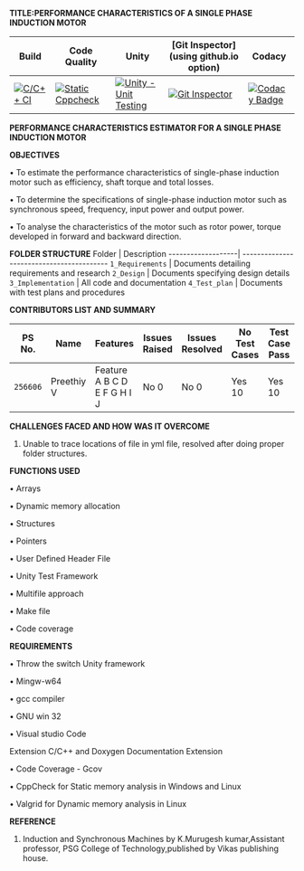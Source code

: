 **TITLE:PERFORMANCE CHARACTERISTICS OF A SINGLE PHASE INDUCTION MOTOR**


Build | Code Quality | Unity | [Git Inspector](using github.io option)| Codacy
------|----------|-------|--------------|----------
[![C/C++ CI](https://github.com/256606/Miniproject/actions/workflows/ccpp.yml/badge.svg)](https://github.com/256606/Miniproject/actions/workflows/ccpp.yml) | [![Static Cppcheck](https://github.com/256606/Miniproject/actions/workflows/cppcheck.yml/badge.svg)](https://github.com/256606/Miniproject/actions/workflows/cppcheck.yml)| [![Unity - Unit Testing](https://github.com/256606/Miniproject/actions/workflows/unity.yml/badge.svg)](https://github.com/256606/Miniproject/actions/workflows/unity.yml)| [![Git Inspector](https://github.com/256606/Miniproject/actions/workflows/gitinspector.yml/badge.svg)](https://github.com/256606/Miniproject/actions/workflows/gitinspector.yml)| [![Codacy Badge](https://app.codacy.com/project/badge/Grade/6ce8635953f64ff9949b505604628ff5)](https://www.codacy.com/gh/256606/miniproject/dashboard?utm_source=github.com&amp;utm_medium=referral&amp;utm_content=256606/miniproject&amp;utm_campaign=Badge_Grade)

**PERFORMANCE CHARACTERISTICS ESTIMATOR FOR A SINGLE PHASE INDUCTION MOTOR**

**OBJECTIVES**

•	To estimate the performance characteristics of single-phase induction motor such as efficiency, shaft torque and total losses. 

•	To determine the specifications of single-phase induction motor such as synchronous speed, frequency, input power and output power.

•	To analyse the characteristics of the motor such as rotor power, torque developed in forward and backward direction.

**FOLDER STRUCTURE**
Folder             | Description
-------------------| -----------------------------------------
`1_Requirements`   | Documents detailing requirements and research
`2_Design`         | Documents specifying design details
`3_Implementation` | All code and documentation
`4_Test_plan`      | Documents with test plans and procedures

**CONTRIBUTORS LIST AND SUMMARY**

PS No. |  Name   |    Features    | Issues Raised |Issues Resolved|No Test Cases|Test Case Pass
-------|---------|----------------|----------------|---------------|-------------|--------------
`256606` |Preethiy V  | Feature A B C D E F G H I J    | No 0    | No 0  |Yes 10   |Yes 10     
    

**CHALLENGES FACED AND HOW WAS IT OVERCOME**

1. Unable to trace locations of file in yml file, resolved after doing proper folder structures.


**FUNCTIONS USED**

•	Arrays

•	Dynamic memory allocation

•	Structures

•	Pointers

•	User Defined Header File

•	Unity Test Framework

•	Multifile approach

•	Make file

•	Code coverage


**REQUIREMENTS**

•	Throw the switch Unity framework

•	Mingw-w64

•	gcc compiler

•	GNU win 32

•	Visual studio Code

Extension C/C++ and Doxygen Documentation Extension

•	Code Coverage - Gcov

•	CppCheck for Static memory analysis in Windows and Linux

•	Valgrid for Dynamic memory analysis in Linux

   

**REFERENCE**
1. Induction and Synchronous Machines by K.Murugesh kumar,Assistant professor, PSG College of Technology,published by Vikas publishing house. 









 	 	 	 

   





















